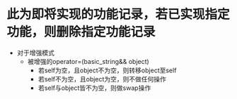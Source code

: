 # 此为即将实现的功能记录，若已实现指定功能，则删除指定功能记录

- 对于增强模式
    - 被增强的operator=(basic_string&& object)
        - 若self为空，且object不为空，则转移object至self
        - 若self不为空，且object为空，则不做任何操作
        - 若self与object皆不为空，则做swap操作